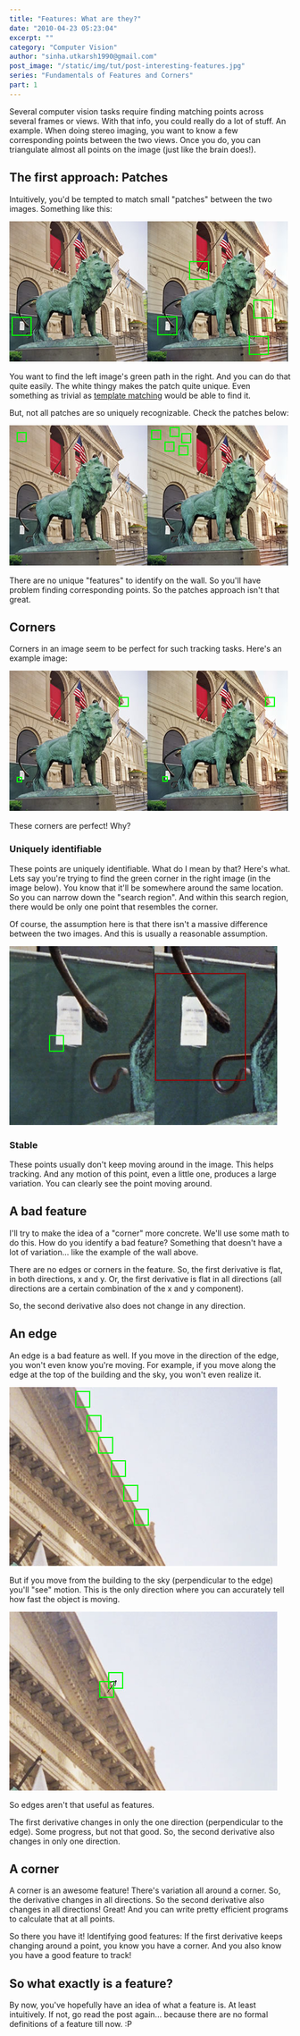 ```yaml
---
title: "Features: What are they?"
date: "2010-04-23 05:23:04"
excerpt: ""
category: "Computer Vision"
author: "sinha.utkarsh1990@gmail.com"
post_image: "/static/img/tut/post-interesting-features.jpg"
series: "Fundamentals of Features and Corners"
part: 1
---
```

Several computer vision tasks require finding matching points across several frames or views. With that info, you could really do a lot of stuff. An example. When doing stereo imaging, you want to know a few corresponding points between the two views. Once you do, you can triangulate almost all points on the image (just like the brain does!). 

## The first approach: Patches

Intuitively, you'd be tempted to match small "patches" between the two images. Something like this:

![](/static/img/tut/feature-patches-1.jpg)

You want to find the left image's green path in the right. And you can do that quite easily. The white thingy makes the patch quite unique. Even something as trivial as [template matching](/tutorials/template-matching/) would be able to find it.

But, not all patches are so uniquely recognizable. Check the patches below: 

![](/static/img/tut/feature-patches-2.jpg)

There are no unique "features" to identify on the wall. So you'll have problem finding corresponding points. So the patches approach isn't that great.

## Corners

Corners in an image seem to be perfect for such tracking tasks. Here's an example image:

![](/static/img/tut/feature-corners-1.jpg)

These corners are perfect! Why?

### Uniquely identifiable

These points are uniquely identifiable. What do I mean by that? Here's what. Lets say you're trying to find the green corner in the right image (in the image below). You know that it'll be somewhere around the same location. So you can narrow down the "search region". And within this search region, there would be only one point that resembles the corner.

Of course, the assumption here is that there isn't a massive difference between the two images. And this is usually a reasonable assumption.

![](/static/img/tut/features-corners-identifiable.jpg)

### Stable

These points usually don't keep moving around in the image. This helps tracking. And any motion of this point, even a little one, produces a large variation. You can clearly see the point moving around.

## A bad feature

I'll try to make the idea of a "corner" more concrete. We'll use some math to do this. How do you identify a bad feature? Something that doesn't have a lot of variation... like the example of the wall above.

There are no edges or corners in the feature. So, the first derivative is flat, in both directions, x and y. Or, the first derivative is flat in all directions (all directions are a certain combination of the x and y component).

So, the second derivative also does not change in any direction. 

## An edge

An edge is a bad feature as well. If you move in the direction of the edge, you won't even know you're moving. For example, if you move along the edge at the top of the building and the sky, you won't even realize it. 

![](/static/img/tut/features-edges-motion-inline.jpg)

But if you move from the building to the sky (perpendicular to the edge) you'll "see" motion. This is the only direction where you can accurately tell how fast the object is moving.

![](/static/img/tut/features-edges-motion-perp.jpg)

So edges aren't that useful as features.

The first derivative changes in only the one direction (perpendicular to the edge). Some progress, but not that good. So, the second derivative also changes in only one direction. 

## A corner

A corner is an awesome feature! There's variation all around a corner. So, the derivative changes in all directions. So the second derivative also changes in all directions! Great! And you can write pretty efficient programs to calculate that at all points.

So there you have it! Identifying good features: If the first derivative keeps changing around a point, you know you have a corner. And you also know you have a good feature to track! 

## So what exactly is a feature?

By now, you've hopefully have an idea of what a feature is. At least intuitively. If not, go read the post again... because there are no formal definitions of a feature till now. :P
